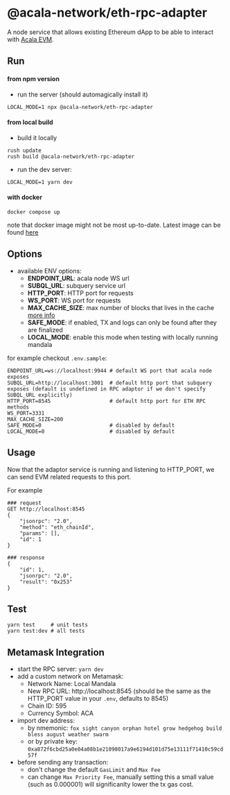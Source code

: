 # @acala-network/eth-rpc-adapter
A node service that allows existing Ethereum dApp to be able to interact with [Acala EVM](https://github.com/AcalaNetwork/Acala/tree/master/modules/evm).

## Run
#### from npm version
- run the server (should automagically install it)
```
LOCAL_MODE=1 npx @acala-network/eth-rpc-adapter
```

#### from local build
- build it locally
```
rush update
rush build @acala-network/eth-rpc-adapter
```

- run the dev server:
```
LOCAL_MODE=1 yarn dev
```

#### with docker
```
docker compose up
```
note that docker image might not be most up-to-date. Latest image can be found [here](https://hub.docker.com/r/acala/eth-rpc-adapter/tags)
## Options
- available ENV options:
  - **ENDPOINT_URL**: acala node WS url
  - **SUBQL_URL**: subquery service url
  - **HTTP_PORT**: HTTP port for requests
  - **WS_PORT**: WS port for requests
  - **MAX_CACHE_SIZE**: max number of blocks that lives in the cache [more info](https://evmdocs.acala.network/network/network)
  - **SAFE_MODE**: if enabled, TX and logs can only be found after they are finalized
  - **LOCAL_MODE**: enable this mode when testing with locally running mandala

for example checkout `.env.sample`:
```
ENDPOINT_URL=ws://localhost:9944 # default WS port that acala node exposes
SUBQL_URL=http://localhost:3001  # default http port that subquery exposes (default is undefined in RPC adaptor if we don't specify SUBQL_URL explicitly)
HTTP_PORT=8545                   # default http port for ETH RPC methods
WS_PORT=3331                    
MAX_CACHE_SIZE=200               
SAFE_MODE=0                      # disabled by default
LOCAL_MODE=0                     # disabled by default
```

## Usage
Now that the adaptor service is running and listening to HTTP_PORT, we can send EVM related requests to this port.

For example
```
### request
GET http://localhost:8545
{
    "jsonrpc": "2.0",
    "method": "eth_chainId",
    "params": [],
    "id": 1
}

### response
{
    "id": 1,
    "jsonrpc": "2.0",
    "result": "0x253"
}
```

## Test
```
yarn test     # unit tests
yarn test:dev # all tests
```

## Metamask Integration
- start the RPC server: `yarn dev`
- add a custom network on Metamask:
  - Network Name: Local Mandala
  - New RPC URL: http://localhost:8545  (should be the same as the HTTP_PORT value in your `.env`, defaults to 8545)
  - Chain ID: 595
  - Currency Symbol: ACA
- import dev address:
  - by nmemonic: `fox sight canyon orphan hotel grow hedgehog build bless august weather swarm`
  - or by private key: `0xa872f6cbd25a0e04a08b1e21098017a9e6194d101d75e13111f71410c59cd57f`
- before sending any transaction:
  - don't change the default `GasLimit` and `Max Fee`
  - can change `Max Priority Fee`, manually setting this a small value (such as 0.000001) will significanlty lower the tx gas cost.